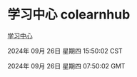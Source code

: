 # 学习中心 colearnhub
[学习中心](http://219.139.198.207:56308/colearnhub/)

2024年 09月 26日 星期四 15:50:02 CST

2024年 09月 26日 星期四 07:50:02 GMT
